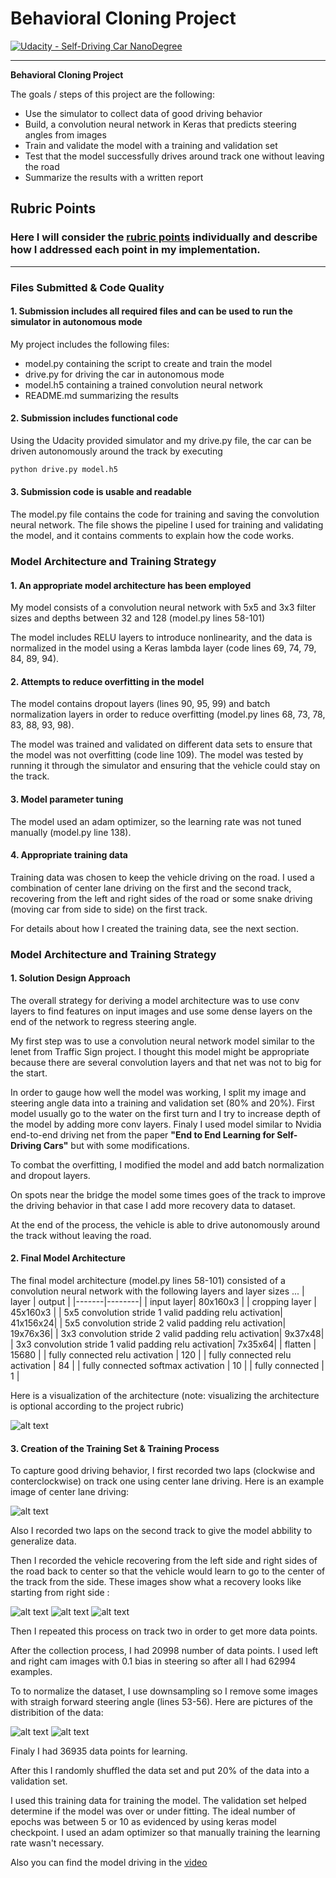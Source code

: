 # Behavioral Cloning Project

[![Udacity - Self-Driving Car NanoDegree](https://s3.amazonaws.com/udacity-sdc/github/shield-carnd.svg)](http://www.udacity.com/drive)

---

**Behavioral Cloning Project**

The goals / steps of this project are the following:
* Use the simulator to collect data of good driving behavior
* Build, a convolution neural network in Keras that predicts steering angles from images
* Train and validate the model with a training and validation set
* Test that the model successfully drives around track one without leaving the road
* Summarize the results with a written report


[//]: # (Image References)

[image1]: ./pics/final_model.jpg "Model Visualization"
[image2]: ./pics/center.jpg "Grayscaling"
[image3]: ./pics/recovery1.jpg "Recovery Image"
[image4]: ./pics/recovery2.jpg "Recovery Image"
[image5]: ./pics/recovery3.jpg "Recovery Image"
[image6]: ./pics/beforenorm.jpg "before normalization"
[image7]: ./pics/afternorm.jpg "after normalization"

## Rubric Points
### Here I will consider the [rubric points](https://review.udacity.com/#!/rubrics/432/view) individually and describe how I addressed each point in my implementation.  

---
### Files Submitted & Code Quality

#### 1. Submission includes all required files and can be used to run the simulator in autonomous mode

My project includes the following files:
* model.py containing the script to create and train the model
* drive.py for driving the car in autonomous mode
* model.h5 containing a trained convolution neural network 
* README.md summarizing the results

#### 2. Submission includes functional code
Using the Udacity provided simulator and my drive.py file, the car can be driven autonomously around the track by executing 
```sh
python drive.py model.h5
```

#### 3. Submission code is usable and readable

The model.py file contains the code for training and saving the convolution neural network. The file shows the pipeline I used for training and validating the model, and it contains comments to explain how the code works.

### Model Architecture and Training Strategy

#### 1. An appropriate model architecture has been employed

My model consists of a convolution neural network with 5x5 and 3x3 filter sizes and depths between 32 and 128 (model.py lines 58-101) 

The model includes RELU layers to introduce nonlinearity, and the data is normalized in the model using a Keras lambda layer (code lines 69, 74, 79, 84, 89, 94). 

#### 2. Attempts to reduce overfitting in the model

The model contains dropout layers (lines 90, 95, 99)  and batch normalization layers in order to reduce overfitting (model.py lines 68, 73, 78, 83, 88, 93, 98). 

The model was trained and validated on different data sets to ensure that the model was not overfitting (code line 109). The model was tested by running it through the simulator and ensuring that the vehicle could stay on the track.

#### 3. Model parameter tuning

The model used an adam optimizer, so the learning rate was not tuned manually (model.py line 138).

#### 4. Appropriate training data

Training data was chosen to keep the vehicle driving on the road. I used a combination of center lane driving on the first and the second track, recovering from the left and right sides of the road or some snake driving (moving car from side to side) on the first track. 

For details about how I created the training data, see the next section. 

### Model Architecture and Training Strategy

#### 1. Solution Design Approach

The overall strategy for deriving a model architecture was to use conv layers to find features on input images and use some dense layers on the end of the network to regress steering angle.

My first step was to use a convolution neural network model similar to the lenet from Traffic Sign project. I thought this model might be appropriate because there are several convolution layers and that net was not to big for the start.

In order to gauge how well the model was working, I split my image and steering angle data into a training and validation set (80% and 20%). First model usually go to the water on the first turn and I try to increase depth of the model by adding more conv layers. Finaly I used model similar to Nvidia end-to-end driving net from the paper **"End to End Learning for Self-Driving Cars"** but with some modifications. 

To combat the overfitting, I modified the model and add batch normalization and dropout layers.

On spots near the bridge the model some times goes of the track to improve the driving behavior in that case I add more recovery data to dataset.

At the end of the process, the vehicle is able to drive autonomously around the track without leaving the road.

#### 2. Final Model Architecture

The final model architecture (model.py lines 58-101) consisted of a convolution neural network with the following layers and layer sizes ...
| layer | output |
|-------|--------|
| input layer| 80x160x3 |
| cropping layer | 45x160x3 |
| 5x5 convolution stride 1 valid padding relu activation| 41x156x24|
| 5x5 convolution stride 2 valid padding relu activation| 19x76x36|
| 3x3 convolution stride 2 valid padding relu activation| 9x37x48|
| 3x3 convolution stride 1 valid padding relu activation| 7x35x64|
| flatten | 15680 |
| fully connected relu activation | 120 |
| fully connected relu activation | 84 |
| fully connected softmax activation | 10 |
| fully connected | 1 |

Here is a visualization of the architecture (note: visualizing the architecture is optional according to the project rubric)

![alt text][image1]

#### 3. Creation of the Training Set & Training Process

To capture good driving behavior, I first recorded two laps (clockwise and conterclockwise) on track one using center lane driving. Here is an example image of center lane driving:

![alt text][image2]

Also I recorded two laps on the second track to give the model abbility to generalize data.

Then I recorded the vehicle recovering from the left side and right sides of the road back to center so that the vehicle would learn to go to the center of the track from the side. These images show what a recovery looks like starting from right side :

![alt text][image3]
![alt text][image4]
![alt text][image5]

Then I repeated this process on track two in order to get more data points.

After the collection process, I had 20998 number of data points. I used left and right cam images with 0.1 bias in steering so after all I had 62994 examples. 

To to normalize the dataset, I use downsampling so I remove some images with straigh forward steering angle (lines 53-56). Here are pictures of the distribition of the data:

![alt text][image6]
![alt text][image7]

Finaly I had 36935 data points for learning.

After this I randomly shuffled the data set and put 20% of the data into a validation set. 

I used this training data for training the model. The validation set helped determine if the model was over or under fitting. The ideal number of epochs was between 5 or 10 as evidenced by using keras model checkpoint. I used an adam optimizer so that manually training the learning rate wasn't necessary.

Also you can find the model driving in the [video](./video.mp4)
